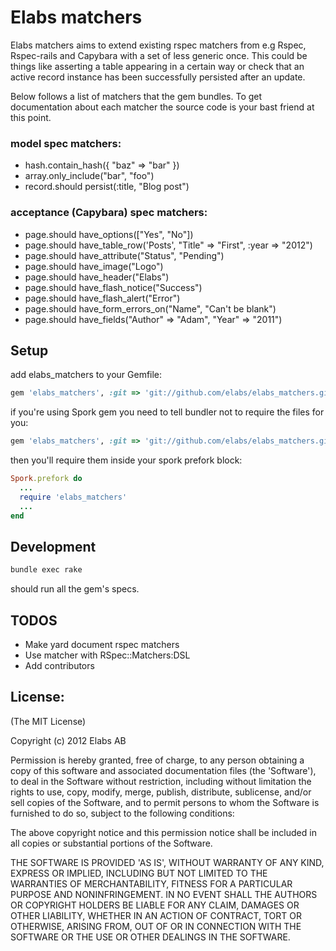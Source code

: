 # Elabs matchers

Elabs matchers aims to extend existing rspec matchers from e.g Rspec, Rspec-rails and Capybara with a set
of less generic once. This could be things like asserting a table appearing in a certain way or check that
an active record instance has been successfully persisted after an update.

Below follows a list of matchers that the gem bundles. To get documentation about each matcher the source code is
your bast friend at this point.

### model spec matchers:
* hash.contain_hash({ "baz" => "bar" })
* array.only_include("bar", "foo")
* record.should persist(:title, "Blog post")

### acceptance (Capybara) spec matchers:
* page.should have_options(["Yes", "No"])
* page.should have\_table_row('Posts', "Title" => "First", :year => "2012")
* page.should have\_attribute("Status", "Pending")
* page.should have\_image("Logo")
* page.should have\_header("Elabs")
* page.should have\_flash_notice("Success")
* page.should have\_flash_alert("Error")
* page.should have\_form\_errors_on("Name", "Can't be blank")
* page.should have\_fields("Author" => "Adam", "Year" => "2011")


## Setup

add elabs_matchers to your Gemfile:

```ruby
gem 'elabs_matchers', :git => 'git://github.com/elabs/elabs_matchers.git'
```

if you're using Spork gem you need to tell bundler not to require the files for you:

```ruby
gem 'elabs_matchers', :git => 'git://github.com/elabs/elabs_matchers.git', :require => false
```

then you'll require them inside your spork prefork block:

```ruby
Spork.prefork do
  ...
  require 'elabs_matchers'
  ...
end
```

## Development

```bash
bundle exec rake
```

should run all the gem's specs.

## TODOS
 * Make yard document rspec matchers
 * Use matcher with RSpec::Matchers:DSL
 * Add contributors

## License:

 (The MIT License)

 Copyright (c) 2012 Elabs AB

 Permission is hereby granted, free of charge, to any person obtaining
 a copy of this software and associated documentation files (the
 'Software'), to deal in the Software without restriction, including
 without limitation the rights to use, copy, modify, merge, publish,
 distribute, sublicense, and/or sell copies of the Software, and to
 permit persons to whom the Software is furnished to do so, subject to
 the following conditions:

 The above copyright notice and this permission notice shall be
 included in all copies or substantial portions of the Software.

 THE SOFTWARE IS PROVIDED 'AS IS', WITHOUT WARRANTY OF ANY KIND,
 EXPRESS OR IMPLIED, INCLUDING BUT NOT LIMITED TO THE WARRANTIES OF
 MERCHANTABILITY, FITNESS FOR A PARTICULAR PURPOSE AND NONINFRINGEMENT.
 IN NO EVENT SHALL THE AUTHORS OR COPYRIGHT HOLDERS BE LIABLE FOR ANY
 CLAIM, DAMAGES OR OTHER LIABILITY, WHETHER IN AN ACTION OF CONTRACT,
 TORT OR OTHERWISE, ARISING FROM, OUT OF OR IN CONNECTION WITH THE
 SOFTWARE OR THE USE OR OTHER DEALINGS IN THE SOFTWARE.